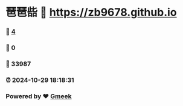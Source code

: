 # 琶琶啙 :link: https://zb9678.github.io 
### :page_facing_up: [4](https://zb9678.github.io/tag.html) 
### :speech_balloon: 0 
### :hibiscus: 33987 
### :alarm_clock: 2024-10-29 18:18:31 
### Powered by :heart: [Gmeek](https://github.com/Meekdai/Gmeek)
